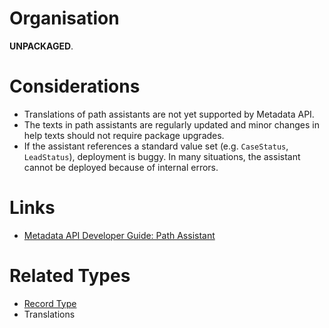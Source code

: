 # Organisation

**UNPACKAGED**.

# Considerations

- Translations of path assistants are not yet supported by Metadata API.
- The texts in path assistants are regularly updated and minor changes in help texts should not require package upgrades.
- If the assistant references a standard value set (e.g. `CaseStatus`, `LeadStatus`), deployment is buggy. In many situations, the assistant cannot be deployed because of internal errors.

# Links

- [Metadata API Developer Guide: Path Assistant](https://developer.salesforce.com/docs/atlas.en-us.238.0.api_meta.meta/api_meta/meta_pathassistant.htm)

# Related Types

- [Record Type](record-type.md)
- Translations
